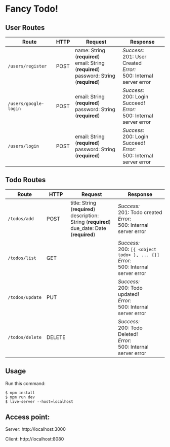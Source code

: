 # Fancy Todo!

## User Routes
| Route | HTTP | Request | Response |
|--|--|--|--|
| `/users/register` | POST | name: String (**required**)<br>email: String (**required**)<br>password: String (**required**) | *Success:*<br>201: User Created<br>*Error:*<br>500: Internal server error |
| `/users/google-login` | POST | email: String (**required**)<br>password: String (**required**) | *Success:*<br>200: Login Succeed!<br>*Error:*<br>500: Internal server error |
| `/users/login` | POST | email: String (**required**)<br>password: String (**required**) | *Success:*<br>200: Login Succeed!<br>*Error:*<br>500: Internal server error |

## Todo Routes
| Route | HTTP | Request | Response |
|--|--|--|--|
| `/todos/add` | POST | title: String (**required**)<br>description: String (**required**)<br>due_date: Date (**required**) | *Success:*<br>201: Todo created<br>*Error:*<br>500: Internal server error |
| `/todos/list` | GET |  | *Success:*<br>200: `[{ <object todo> }, ... {}]`<br>*Error:*<br>500: Internal server error |
| `/todos/update` | PUT |  | *Success:*<br>200: Todo updated!<br>*Error:*<br>500: Internal server error |
| `/todos/delete` | DELETE |  | *Success:*<br>200: Todo Deleted!<br>*Error:*<br>500: Internal server error |

## Usage

Run this command: 
```
$ npm install
$ npm run dev
$ live-server --host=localhost
```

## Access point:
Server: http://localhost:3000

Client: http://localhost:8080
